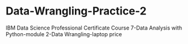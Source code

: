 # Data-Wrangling-Practice-2
IBM Data Science Professional Certificate Course 7-Data Analysis with Python-module 2-Data Wrangling-laptop price
